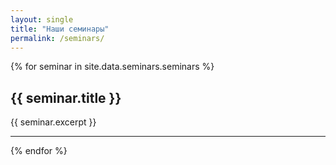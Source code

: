 ```yaml
---
layout: single
title: "Наши семинары"
permalink: /seminars/
---
```


{% for seminar in site.data.seminars.seminars %}
## {{ seminar.title }}

{{ seminar.excerpt }}

---
{% endfor %}
